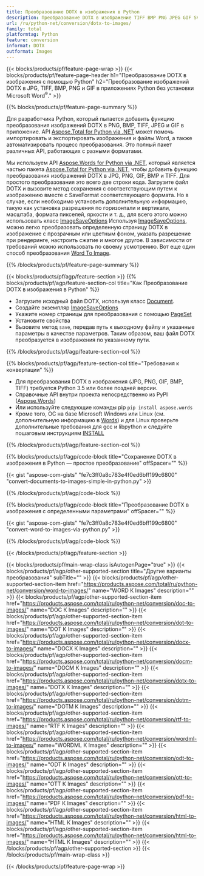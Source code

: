 ```yaml
---
title: Преобразование DOTX в изображения в Python
description: Преобразование DOTX в изображение TIFF BMP PNG JPEG GIF SVG в ваших приложениях Python без использования Microsoft Word 
url: /ru/python-net/conversion/dotx-to-images/
family: total
platformtag: Python
feature: conversion
informat: DOTX
outformat: Images
---
```

{{< blocks/products/pf/feature-page-wrap >}}
{{< blocks/products/pf/feature-page-header h1="Преобразование DOTX в изображения с помощью Python" h2="Преобразование изображений DOTX в JPG, TIFF, BMP, PNG и GIF в приложениях Python без установки Microsoft Word<sup>&reg;</sup>." >}}

{{% blocks/products/pf/feature-page-summary %}}

Для разработчика Python, который пытается добавить функцию преобразования изображений DOTX в PNG, BMP, TIFF, JPEG и GIF в приложение. API [Aspose.Total for Python via .NET](https://products.aspose.com/total/python-net/) может помочь импортировать и экспортировать изображения и файлы Word, а также автоматизировать процесс преобразования. Это полный пакет различных API, работающих с разными форматами. 

Мы используем API [Aspose.Words for Python via .NET](https://products.aspose.com/words/python-net/), который является частью пакета [Aspose.Total for Python via .NET](https://products.aspose.com/total/python-net/), чтобы добавить функцию преобразования изображений DOTX в JPG, PNG, GIF, BMP и TIFF. Для простого преобразования это всего две строки кода. Загрузите файл DOTX и вызовите метод сохранения с соответствующим путем к изображению вместе с SaveFormat соответствующего формата. Но в случае, если необходимо установить дополнительную информацию, такую как установка разрешения по горизонтали и вертикали, масштаба, формата пикселей, яркости и т. д., для всего этого можно использовать класс [ImageSaveOptions](https://reference.aspose.com/words/python-net/aspose.words.saving/imagesaveoptions/) Используя [ImageSaveOptions](https://reference.aspose.com/words/python-net/aspose.words.saving/imagesaveoptions/), можно легко преобразовать определенную страницу DOTX в изображение с прозрачным или цветным фоном, указать разрешение при рендеринге, настроить сжатие и многое другое. В зависимости от требований можно использовать по своему усмотрению. Вот еще один способ преобразования [Word To Image](https://products.aspose.com/words/python-net/conversion/word-to-image/).

{{% /blocks/products/pf/feature-page-summary %}}

{{< blocks/products/pf/agp/feature-section >}}
{{% blocks/products/pf/agp/feature-section-col title="Как Преобразование DOTX в изображения в Python" %}}
- Загрузите исходный файл DOTX, используя класс [Document](https://reference.aspose.com/words/python-net/aspose.words/document/).
- Создайте экземпляр [ImageSaveOptions](https://reference.aspose.com/words/python-net/aspose.words.saving/imagesaveoptions/)
- Укажите номер страницы для преобразования с помощью [PageSet](https://reference.aspose.com/words/python-net/aspose.words.saving/pageset/)
- Установите свойства
- Вызовите метод `save`, передав путь к выходному файлу и указанные параметры в качестве параметров. Таким образом, ваш файл DOTX преобразуется в изображения по указанному пути.

{{% /blocks/products/pf/agp/feature-section-col %}}

{{% blocks/products/pf/agp/feature-section-col title="Требования к конвертации" %}}

- Для преобразования DOTX в изображения (JPG, PNG, GIF, BMP, TIFF) требуется Python 3.5 или более поздней версии.
- Справочные API внутри проекта непосредственно из PyPI ([Aspose.Words](https://pypi.org/project/aspose-words/))
- Или используйте следующие команды pip ```pip install aspose.words```
- Кроме того, ОС на базе Microsoft Windows или Linux (см. дополнительную информацию в [Words](https://docs.aspose.com/words/python-net/system-requirements/)) и для Linux проверьте дополнительные требования для gcc и libpython и следуйте пошаговым инструкциям [INSTALL](https://docs.aspose.com/words/python-net/installation/)
 

{{% /blocks/products/pf/agp/feature-section-col %}}

{{% blocks/products/pf/agp/code-block title="Сохранение DOTX в изображения в Python — простое преобразование" offSpacer="" %}}

{{< gist "aspose-com-gists" "fe7c3ff0a8c783e4f0ed6bff199c6800" "convert-documents-to-images-simple-in-python.py" >}}

{{% /blocks/products/pf/agp/code-block %}}

{{% blocks/products/pf/agp/code-block title="Преобразование DOTX в изображения с определенными параметрами" offSpacer="" %}}

{{< gist "aspose-com-gists" "fe7c3ff0a8c783e4f0ed6bff199c6800" "convert-word-to-images-via-python.py" >}}

{{% /blocks/products/pf/agp/code-block %}}

{{< /blocks/products/pf/agp/feature-section >}}

{{< blocks/products/pf/main-wrap-class isAutogenPage="true" >}}
{{< blocks/products/pf/agp/other-supported-section title="Другие варианты преобразования" subTitle="" >}}
{{< blocks/products/pf/agp/other-supported-section-item href="https://products.aspose.com/total/ru/python-net/conversion/word-to-images/" name="WORD К Images" description="" >}}
{{< blocks/products/pf/agp/other-supported-section-item href="https://products.aspose.com/total/ru/python-net/conversion/doc-to-images/" name="DOC К Images" description="" >}}
{{< blocks/products/pf/agp/other-supported-section-item href="https://products.aspose.com/total/ru/python-net/conversion/dot-to-images/" name="DOT К Images" description="" >}}
{{< blocks/products/pf/agp/other-supported-section-item href="https://products.aspose.com/total/ru/python-net/conversion/docx-to-images/" name="DOCX К Images" description="" >}}
{{< blocks/products/pf/agp/other-supported-section-item href="https://products.aspose.com/total/ru/python-net/conversion/docm-to-images/" name="DOCM К Images" description="" >}}
{{< blocks/products/pf/agp/other-supported-section-item href="https://products.aspose.com/total/ru/python-net/conversion/dotx-to-images/" name="DOTX К Images" description="" >}}
{{< blocks/products/pf/agp/other-supported-section-item href="https://products.aspose.com/total/ru/python-net/conversion/dotm-to-images/" name="DOTM К Images" description="" >}}
{{< blocks/products/pf/agp/other-supported-section-item href="https://products.aspose.com/total/ru/python-net/conversion/rtf-to-images/" name="RTF К Images" description="" >}}
{{< blocks/products/pf/agp/other-supported-section-item href="https://products.aspose.com/total/ru/python-net/conversion/wordml-to-images/" name="WORDML К Images" description="" >}}
{{< blocks/products/pf/agp/other-supported-section-item href="https://products.aspose.com/total/ru/python-net/conversion/odt-to-images/" name="ODT К Images" description="" >}}
{{< blocks/products/pf/agp/other-supported-section-item href="https://products.aspose.com/total/ru/python-net/conversion/ott-to-images/" name="OTT К Images" description="" >}}
{{< blocks/products/pf/agp/other-supported-section-item href="https://products.aspose.com/total/ru/python-net/conversion/pdf-to-images/" name="PDF К Images" description="" >}}
{{< blocks/products/pf/agp/other-supported-section-item href="https://products.aspose.com/total/ru/python-net/conversion/html-to-images/" name="HTML К Images" description="" >}}
{{< blocks/products/pf/agp/other-supported-section-item href="https://products.aspose.com/total/ru/python-net/conversion/html-to-images/" name="HTML К Images" description="" >}}
{{< /blocks/products/pf/agp/other-supported-section >}}
{{< /blocks/products/pf/main-wrap-class >}}

{{< /blocks/products/pf/feature-page-wrap >}}